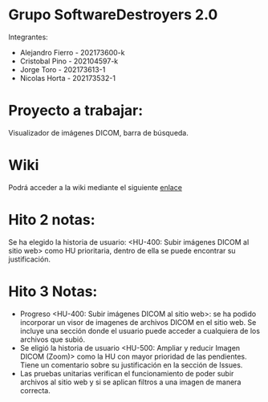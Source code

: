 # Grupo SoftwareDestroyers 2.0

Integrantes:  
* Alejandro Fierro - 202173600-k  
* Cristobal Pino - 202104597-k  
* Jorge Toro - 202173613-1  
* Nicolas Horta - 202173532-1  

# Proyecto a trabajar:
Visualizador de imágenes DICOM, barra de búsqueda.

# Wiki
Podrá acceder a la wiki mediante el siguiente [enlace](https://github.com/AlejandroMG/GRP-SoftwateDestroyers-2024-PROYINF/wiki)

# Hito 2 notas:
Se ha elegido la historia de usuario:
<HU-400: Subir imágenes DICOM al sitio web> como HU prioritaria, dentro de ella se puede encontrar su justificación.  

# Hito 3 Notas:
* Progreso <HU-400: Subir imágenes DICOM al sitio web>: se ha podido incorporar un visor de imagenes de archivos DICOM en el sitio web. Se incluye una sección donde el usuario puede acceder a cualquiera de los archivos que subió.
* Se eligió la historia de usuario <HU-500: Ampliar y reducir Imagen DICOM (Zoom)> como la HU con mayor prioridad de las pendientes. Tiene un comentario sobre su justificación en la sección de Issues.
* Las pruebas unitarias verifican el funcionamiento de poder subir archivos al sitio web y si se aplican filtros a una imagen de manera correcta.

